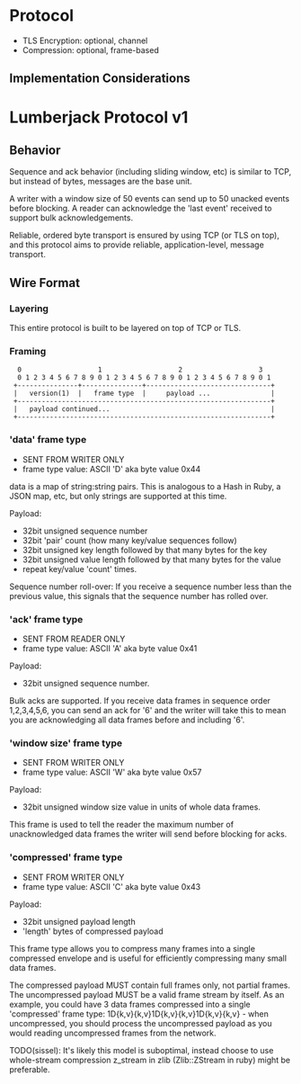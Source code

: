 # Protocol

* TLS Encryption: optional, channel
* Compression: optional, frame-based

## Implementation Considerations

# Lumberjack Protocol v1

## Behavior

Sequence and ack behavior (including sliding window, etc) is similar to TCP,
but instead of bytes, messages are the base unit.

A writer with a window size of 50 events can send up to 50 unacked events
before blocking. A reader can acknowledge the 'last event' received to
support bulk acknowledgements.

Reliable, ordered byte transport is ensured by using TCP (or TLS on top), and
this protocol aims to provide reliable, application-level, message transport.

## Wire Format

### Layering

This entire protocol is built to be layered on top of TCP or TLS.

### Framing

      0                   1                   2                   3
      0 1 2 3 4 5 6 7 8 9 0 1 2 3 4 5 6 7 8 9 0 1 2 3 4 5 6 7 8 9 0 1
     +---------------+---------------+-------------------------------+
     |   version(1)  |   frame type  |     payload ...               |
     +---------------------------------------------------------------+
     |   payload continued...                                        |
     +---------------------------------------------------------------+

### 'data' frame type

* SENT FROM WRITER ONLY
* frame type value: ASCII 'D' aka byte value 0x44

data is a map of string:string pairs. This is analogous to a Hash in Ruby, a
JSON map, etc, but only strings are supported at this time.

Payload:

* 32bit unsigned sequence number
* 32bit 'pair' count (how many key/value sequences follow)
* 32bit unsigned key length followed by that many bytes for the key
* 32bit unsigned value length followed by that many bytes for the value
* repeat key/value 'count' times.

Sequence number roll-over: If you receive a sequence number less than the
previous value, this signals that the sequence number has rolled over.

### 'ack' frame type

* SENT FROM READER ONLY
* frame type value: ASCII 'A' aka byte value 0x41

Payload:

* 32bit unsigned sequence number.

Bulk acks are supported. If you receive data frames in sequence order
1,2,3,4,5,6, you can send an ack for '6' and the writer will take this to
mean you are acknowledging all data frames before and including '6'.

### 'window size' frame type

* SENT FROM WRITER ONLY
* frame type value: ASCII 'W' aka byte value 0x57

Payload:

* 32bit unsigned window size value in units of whole data frames.

This frame is used to tell the reader the maximum number of unacknowledged
data frames the writer will send before blocking for acks.

### 'compressed' frame type

* SENT FROM WRITER ONLY
* frame type value: ASCII 'C' aka byte value 0x43

Payload:

* 32bit unsigned payload length 
* 'length' bytes of compressed payload

This frame type allows you to compress many frames into a single compressed
envelope and is useful for efficiently compressing many small data frames.

The compressed payload MUST contain full frames only, not partial frames.
The uncompressed payload MUST be a valid frame stream by itself. As an example,
you could have 3 data frames compressed into a single 'compressed' frame type:
1D{k,v}{k,v}1D{k,v}{k,v}1D{k,v}{k,v} - when uncompressed, you should process
the uncompressed payload as you would reading uncompressed frames from the
network.

TODO(sissel): It's likely this model is suboptimal, instead choose to
use whole-stream compression z_stream in zlib (Zlib::ZStream in ruby) might be
preferable.
